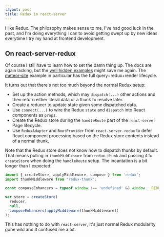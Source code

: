 ```yaml
---
layout: post
title: Redux in react-server
---
```


I like Redux. The philosophy makes sense to me, I've had good luck in the past, and I'm doing everything I can to avoid getting swept up by new ideas everytime I try my hand at frontend development.

On react-server-redux
---
Of course I still have to learn how to set the damn thing up. The docs are again lacking, but the [well hidden examples](https://github.com/redfin/react-server/blob/master/packages/react-server-examples) might save me again. The [meteor-site](https://github.com/redfin/react-server/tree/master/packages/react-server-examples/meteor-site) example in particular has the full query+redux+render lifecycle.

It turns out that there's not too much beyond the normal Redux setup:

 * Set up the action methods, which may `dispatch(...)` other actions and then return either literal data or a thunk to resolve later.
 * Create a reducer to update state given some dispatched data.
 * Use `connect(...)` to wire the Redux `state` and `dispatch` into React components as `props`.
 * Create the Redux store during the `handleRoute` part of the `react-server` Page lifecycle.
 * Use `ReduxAdapter` and `RootProvider` from `react-server-redux` to defer React component processing based on the Redux store contents instead of a normal thunk,

Note that the Redux store does not know how to dispatch thunks by default. That means pulling in `thunkMiddleware` from `redux-thunk` and passing it to `createStore` when doing the `handleRoute` setup. The incantation is a bit longer than I expected:

```javascript
import { createStore, applyMiddleware, compose } from 'redux';
import thunkMiddleware from "redux-thunk";

const composeEnhancers = typeof window !== 'undefined' && window.__REDUX_DEVTOOLS_EXTENSION_COMPOSE__ || compose;

var store = createStore(
  reducer,
  null,
  composeEnhancers(applyMiddleware(thunkMiddleware))
);
```

This has nothing to do with `react-server`, it's just normal Redux modularity gone wild and it confused me a bit.
